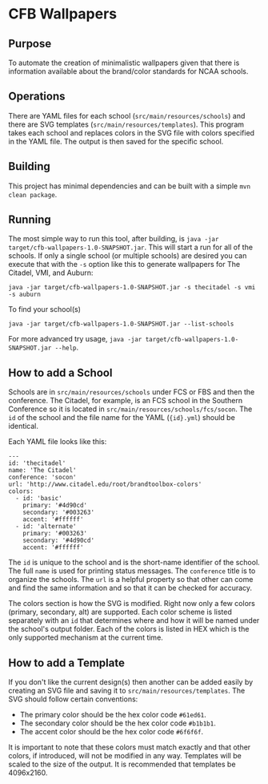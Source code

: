 # CFB Wallpapers

## Purpose
To automate the creation of minimalistic wallpapers given that there is information available about the brand/color standards for NCAA schools.

## Operations
There are YAML files for each school (`src/main/resources/schools`) and there are SVG templates (`src/main/resources/templates`). This program takes 
each school and replaces colors in the SVG file with colors specified in the YAML file. The output is then saved for the specific school.

## Building
This project has minimal dependencies and can be built with a simple `mvn clean package`.

## Running
The most simple way to run this tool, after building, is `java -jar target/cfb-wallpapers-1.0-SNAPSHOT.jar`. This will start a run for all of the schools. If only 
a single school (or multiple schools) are desired you can execute that with the `-s` option like this to generate wallpapers for The Citadel, VMI, and Auburn:
```
java -jar target/cfb-wallpapers-1.0-SNAPSHOT.jar -s thecitadel -s vmi -s auburn
```
To find your school(s)
```
java -jar target/cfb-wallpapers-1.0-SNAPSHOT.jar --list-schools
```
For more advanced try usage, `java -jar target/cfb-wallpapers-1.0-SNAPSHOT.jar --help`.

## How to add a School
Schools are in `src/main/resources/schools` under FCS or FBS and then the conference. The Citadel, for example, is an FCS school in the Southern Conference so 
it is located in `src/main/resources/schools/fcs/socon`. The `id` of the school and the file name for the YAML (`{id}.yml`) should be identical.

Each YAML file looks like this:
```
---
id: 'thecitadel'
name: 'The Citadel'
conference: 'socon'
url: 'http://www.citadel.edu/root/brandtoolbox-colors'
colors:
  - id: 'basic'
    primary: '#4d90cd'
    secondary: '#003263'
    accent: '#ffffff'
  - id: 'alternate'
    primary: '#003263'
    secondary: '#4d90cd'
    accent: '#ffffff'
```

The `id` is unique to the school and is the short-name identifier of the school. The full `name` is used for printing status messages. The `conference` title is to 
organize the schools. The `url` is a helpful property so that other can come and find the same information and so that it can be checked for accuracy.

The colors section is how the SVG is modified. Right now only a few colors (primary, secondary, alt) are supported. Each color scheme is listed separately with an 
`id` that determines where and how it will be named under the school's output folder. Each of the colors is listed in HEX which is the only supported mechanism at 
the current time.

## How to add a Template
If you don't like the current design(s) then another can be added easily by creating an SVG file and saving it to `src/main/resources/templates`. The SVG should 
follow certain conventions:

* The primary color should be the hex color code `#61ed61`.
* The secondary color should be the hex color code `#b1b1b1`.
* The accent color should be the hex color code `#6f6f6f`.

It is important to note that these colors must match exactly and that other colors, if introduced, will not be modified in any way. Templates will be scaled to the 
size of the output. It is recommended that templates be 4096x2160.